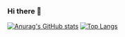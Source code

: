 ### Hi there 👋
[![Anurag's GitHub stats](https://github-readme-stats.vercel.app/api?username=Mr-Courtesy&show_icons=true&theme=tokyonight&count_private=true)](https://github.com/anuraghazra/github-readme-stats)
[![Top Langs](https://github-readme-stats.vercel.app/api/top-langs/?username=Mr-Courtesy&theme=tokyonight)](https://github.com/anuraghazra/github-readme-stats)

<!--
**Mr-Courtesy/Mr-Courtesy** is a ✨ _special_ ✨ repository because its `README.md` (this file) appears on your GitHub profile.

Here are some ideas to get you started:

- 🔭 I’m currently working on ...
- 🌱 I’m currently learning ...
- 👯 I’m looking to collaborate on ...
- 🤔 I’m looking for help with ...
- 💬 Ask me about ...
- 📫 How to reach me: ...
- 😄 Pronouns: ...
- ⚡ Fun fact: ...
-->
